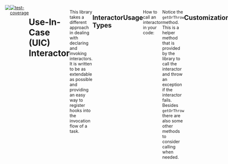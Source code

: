 

<div style="display: flex;">
<img src="https://github.com/FelixCpp/use_in_case/actions/workflows/dart.yml/badge.svg"/>
<a href="https://codecov.io/github/FelixCpp/use_in_case"><img src="https://codecov.io/github/FelixCpp/use_in_case/graph/badge.svg?token=KZHYCQGVC0" alt="test-coverage"/></a>
</ div>

---


# Use-In-Case (UIC) Interactor

This library takes a different approach in dealing with declaring and invoking interactors.
It is written to be as extendable as possible and providing an easy way to register hooks into the
invocation flow of a task.


## Interactor Types

| Type name                     | Parameterized | Resulting |
| ----------------------------- | ------------- | --------- |
| ParameterizedResultInteractor | Yes           | Yes       |
| ParameterizedInteractor       | Yes           | No        |
| ResultInteractor              | No            | Yes       |
| Interactor                    | No            | No        |

## Usage

How to call an interactor in your code:

```dart
// Define an interactor that does something. He must extend/implement a type mentioned above.
class StringToIntConverter : ParameterizedResultInteractor<String, Int> {
    override suspend fun execute(parameter: String): Int {
        return parameter.toInt()
    }
}

/// ...

// Create an instance of the interactor
val stringToIntConverter = StringToIntConverter()

/// ...

// Call the interactor
val result = stringToIntConverter
    .getOrThrow("123") // Call the interactor with a parameter
```

Notice the `getOrThrow` method. This is a helper method that is provided by the library to call the
interactor and throw an exception if the interactor fails.
Besides `getOrThrow` there are also some other methods to consider calling when needed.

| Method name  | Description                                                                |
| ------------ | -------------------------------------------------------------------------- |
| `getOrThrow` | Calls the interactor and throws an exception if the interactor fails.      |
| `getOrNull`  | Calls the interactor and returns `null` if the interactor fails.           |
| `getOrElse`  | Calls the interactor and returns a fallback value if the interactor fails. |
| `run`        | Calls the interactor and ignores the result.                               |

## Customization

The core feature of uic-interactor is the ability to customize the invocation-flow of an interactor.
This can be achieved by chaining multiple decorators to the interactor.

In the end your invocation-flow might look like this:

```dart
val result = stringToIntConverter
    .timeout(5.seconds)
    .before { println("Trying to convert $it to string.") }
    .after { println("Successfully converted number to string. Result: $it") }
    .catch { println("Failed to convert number to string. Exception caught: $it") }
    .getOrNull("123") // Call the interactor with a parameter

// ...
```

Right now there are couple of decorators available:

| Decorator name      | Description                                                                                                   | Workflow                                  |
| ------------------- | ------------------------------------------------------------------------------------------------------------- | ----------------------------------------- |
| `after`             | Adds a hook that is called after the interactor is executed.                                                  | ![after](./docs/after.drawio.svg)         |
| `before`            | Adds a hook that is called before the interactor is executed.                                                 | ![before](./docs/before.drawio.svg)       |
| `watchBusyState`    | Adds a hook that is called when the interactor starts & ends.                                                 | ![busystate](./docs/busystate.drawio.svg) |
| `debounceBusyState` | Adds a hook that is called with a specified debounce when the interactor starts & ends.                       | ![busystate](./docs/busystate.drawio.svg) |
| `intercept`         | Adds a hook that is called when the interactor fails.                                                         | ![catch](./docs/intercept.drawio.svg)     |
| `typedIntercept`    | Adds a hook that is called when the interactor fails with a specific exception type.                          | ![catch](./docs/intercept.drawio.svg)     |
| `eventually`           | Adds a hook that is called when the interactor finishes.                                                      | ![finally](./docs/eventually.drawio.svg)     |
| `log`               | Times the operation and produces a message that can be displayed through logging library.                     | ![log](./docs/log.drawio.svg)             |
| `map`               | Converts the output of the interactor.                                                                        | ![map](./docs/map.drawio.svg)             |
| `recover`           | Calls a given callback when an exception has been thrown. The callback must return a fallback output.         | ![recover](./docs/recover.drawio.svg)     |
| `typedRecover`      | Calls a given callback when a specific exception has been thrown. The callback must return a fallback output. | ![recover](./docs/recover.drawio.svg)     |
| `timeout`           | Adds a timeout to the interactor.                                                                             | ![timeout](./docs/timeout.drawio.svg)     |

## Order Matters

The graphic below shows in which order each decorator is going to append itself around the execution.

<table>
<td>
<img src="./docs/chained.drawio.svg" alt="workflow visualization" style="width: 400px;">
</td>
<td style="vertical-align: top;">

```dart
myInteractor
    .catch { println("Exception caught: $it") }
    .before { println("Interactor called with parameter = $it") }
    .after { println("Output produced: $it") }
    .onBusyStateChange { println("Busy State: $it") }
```
</td>
</table>
</p>

## Declaring your own customizations

It is possible to write custom decorators that modify that invocation-flow of the interactor.

Examples can be
found [here](./commonMain/kotlin/de/dataport/android/common/architecture/mvi/uicinteractor/).

```dart
fun <Input, Output> ParameterizedResultInteractor<Input, Output>.delayed(
    duration: Duration
) = ParameterizedResultInteractor<Input, Output> {
    delay(duration)
    this@delayed.execute(it)
}
```

## Progress Interactors

In some cases the interactor might need to publish progress information.
Given a `FileDownloadInteractor` that downloads a file from the internet, it might look like this:

```dart
class FileDownloadInteractor(
    private val downloadService: DownloadService,
) : ParameterizedProgressInteractor<FileDownloadInteractor.Input, Int> {
    override suspend fun execute() {
        downloadService.downloadFile(
            sourceUrl = parameter.sourceUrl,
            destinationFilepath = parameter.destinationFilepath,
            progressReceiver = { progress: Float ->
                emitProgress((progress * 100.0f).roundToInt()) //< Additional method that allows you to publish progress information.
            }
        )
    }

    data class Input(
        val sourceUrl: String,
        val destinationFilepath: String,
    )
}
```

Just like the default interactor types written above, the ProgressInteractor provides a single method called `onProgress` which must be called before all other decorators. It gets called whenever the interactor wants to publish a progress-value to the caller. Due to API limitations it can only be registerd once in the method-pipe.

The naming-convention mirrors the previously declared interactors from above.

| Type name                             | Parameterized | Resulting |
| ------------------------------------- | ------------- | --------- |
| ParameterizedResultProgressInteractor | Yes           | Yes       |
| ParameterizedProgressInteractor       | Yes           | No        |
| ResultProgressInteractor              | No            | Yes       |
| ProgressInteractor                    | No            | No        |

---

An example might look like this:

```dart
myFileDownloadInteractor
    .onProgress { println("Downloaded ${it}% of the file.") }
    .timeout(30.seconds)
    .before { println("Downloading file from ${it.sourceUrl} to ${it.destinationFilepath}.") }
    .after { println("Successfully downloaded file.") }
    .catch { println("Failed to download file. Exception caught: $it") }
    .finally { println("Finished downloading file from.") }
    .getOrNull(FileDownloadInteractor.Input("https://example.com/file.txt", "/path/to/file.txt"))
```

